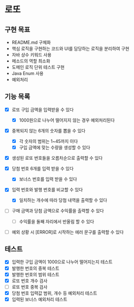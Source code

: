 # 로또

## 구현 목표

- README.md 구체화
- 핵심 로직을 구현하는 코드와 UI를 담당하는 로직을 분리하여 구현
- 자바 상수 키워드 사용
- 메소드의 역할 최소화
- 도메인 로직 단위 테스트 구현
- Java Enum 사용
- 예외처리

## 기능 목록

- [x] 로또 구입 금액을 입력받을 수 있다
  - [x] 1000원으로 나누어 떨어지지 않는 경우 예외처리된다
- [x] 중복되지 않는 6개의 숫자를 뽑을 수 있다
    - [x] 각 숫자의 범위는 1~45까지 이다
    - [x] 구입 금액에 맞는 수량을 생성할 수 있다
- [x] 생성된 로또 번호들을 오름차순으로 출력할 수 있다
- [x] 당첨 번호 6개를 입력 받을 수 있다
    - [x] 보너스 번호를 입력 받을 수 있다
- [x] 입력 번호와 발행 번호를 비교할 수 있다
    - [x] 일치하는 개수에 따라 당첨 내역을 출력할 수 있다
- [ ] 구매 금액과 당첨 금액으로 수익률을 출력할 수 있다
    - [ ] 수익률을 둘째 자리에서 반올림 할 수 있다
- [ ] 예외 상황 시 [ERROR]로 시작하는 에러 문구를 출력할 수 있다


## 테스트

- [x] 입력한 구입 금액이 1000으로 나누어 떨어지는지 테스트
- [x] 발행한 번호의 중복 테스트
- [x] 발행한 번호의 범위 테스트
- [x] 로또 번호 개수 검사
- [ ] 로또 번호 중복 검사
- [x] 당첨 번호 입력값 범위, 개수 등 예외처리 테스트 
- [x] 입력된 보너스 예외처리 테스트
